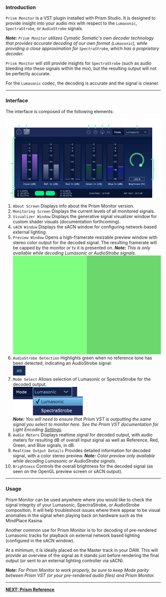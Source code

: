 
### Introduction

`Prism Monitor` is a VST plugin installed with Prism Studio. It is designed to provide insight into your audio mix with respect to the `Lumasonic`, `SpectraStrobe`, or `AudioStrobe` signals.

_**Note:** `Prism Monitor` utilizes Cymatic Somatic's own decoder technology that provides accurate decoding of our own format (`Lumasonic`), while providing a close approximation for `SpectraStrobe`, which has a proprietary decoder._

`Prism Monitor` will still provide insights for `SpectraStrobe` (such as audio bleeding into these signals within the mix), but the resulting output will not be perfectly accurate.

For the `Lumasonic` codec, the decoding is accurate and the signal is cleaner.

---

### Interface

The interface is composed of the following elements:

![PrismMonitorInterface image-center image-full image-margin-v-24](img/prism-monitor-overview.png) 

1. `About Screen` Displays info about the Prism Monitor version.
2. `Monitoring Screen` Displays the current levels of all monitored signals.
3. `Visualizer Window` Displays the generative signal visualizer window for custom shader visuals (documentation forthcoming).
4. `sACN Window` Displays the sACN window for configuring network-based external lighting.
5. `Preview Window` Opens a high-framerate resizable preview window with stereo color output for the decoded signal. The resulting framerate will be capped by the monitor or tv it is presented on. _**Note:** This is only available while decoding Lumasonic or AudioStrobe signals._
   ![PrismMonitorPreviewWindow image-center image-full image-margin-v-24](img/prism-monitor-preview.png) 
6. `AudioStrobe Detection` Highlights green when no reference tone has been detected, indicating an AudioStrobe signal:
   <br>![PrismMonitorAudioStrobe image-center image-full image-margin-v-24](img/prism-monitor-audiostrobe-highlight.png) 
7. `Mode Select` Allows selection of Lumasonic or SpectraStrobe for the decoded output.
   <br>![PrismMonitorModelSelect image-center image-full image-margin-v-24](img/prism-monitor-mode-select.png) 
   <br>_**Note:** You will need to ensure that Prism VST is outputting the same signal you select to monitor here. See the Prism VST documentation for Light Encoding [Settings](/docs/prism-settings-screen)._
8. `Audio Meters` Displays realtime signal for decoded output, with audio meters for resulting dB of overall Input signal as well as Reference, Red, Green, and Blue signals, in dB. 
9. `Realtime Output Details` Provides detailed information for decoded signal, with a color stereo preview. _**Note:** Color preview only available while decoding Lumasonic or AudioStrobe signals._
10. `Brightness` Controls the overall brightness for the decoded signal (as seen on the OpenGL preview screen or sACN output).

---

### Usage
Prism Monitor can be used anywhere where you would like to check the signal integrity of your Lumasonic, SpectraStrobe, or AudioStrobe composition.
It will help troubleshoot issues where there appear to be visual anomalies in the signal when playing back on hardware such as the MindPlace Kasina.

Another common use for Prism Monitor is to for decoding of pre-rendered Lumasonic tracks for playback on external network based lighting (configured in the sACN window).

At a minimum, it is ideally placed on the Master track in your DAW. This will provide an overview of the signal as it stands just before rendering the final output
(or sent to an external lighting controller via sACN).

_**Note:** For Prism Monitor to work properly, be sure to keep Mode parity between Prism VST (or your pre-rendered audio files) and Prism Monitor._

---

**[NEXT: Prism Reference](../06-Prism-Reference/01-prism-reference-overview.md)**


